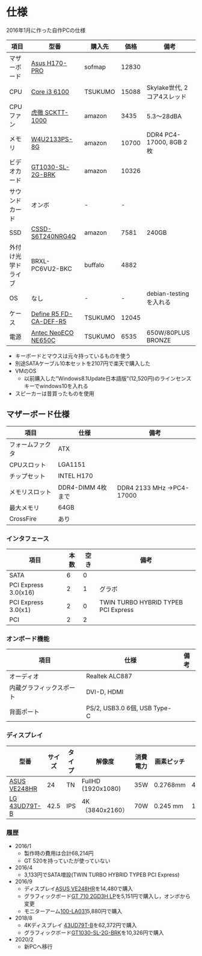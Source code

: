 
# 仕様

2016年1月に作った自作PCの仕様


| 項目  | 型番 | 購入先 | 価格 | 備考 |
| -- | -- | -- | -- | -- |
| マザーボード | [Asus H170-PRO](http://kakaku.com/item/K0000808296/) | sofmap | 12830 | |
| CPU   | [Core i3 6100](http://kakaku.com/item/K0000832917/)| TSUKUMO| 15088  | Skylake世代, 2コア4スレッド|
| CPUファン | [虎徹 SCKTT-1000](http://kakaku.com/item/K0000585348/) | amazon | 3435 | 5.3～28dBA |
| メモリ | [W4U2133PS-8G](http://kakaku.com/item/K0000829423) | amazon | 10700  | DDR4 PC4-17000, 8GB 2枚 |
| ビデオカード | [GT1030-SL-2G-BRK](http://kakaku.com/item/K0000969293/) | amazon | 10326 | |
| サウンドカード | オンボ | - | - | |
| SSD | [CSSD-S6T240NRG4Q](http://kakaku.com/item/K0000821887/) | amazon |  7581 | 240GB |
| 外付け光学ドライブ | BRXL-PC6VU2-BKC | buffalo | 4882 | |
| OS | なし | - | - | debian-testingを入れる|
| ケース | [Define R5 FD-CA-DEF-R5](http://kakaku.com/item/J0000014266/) | TSUKUMO |12045  | |
| 電源 | [Antec NeoECO NE650C](http://kakaku.com/item/K0000710142/) | TSUKUMO | 6535 | 650W/80PLUS BRONZE |

- キーボードとマウスは元々持っているものを使う
- 別途SATAケーブル10本セットを2107円で楽天で購入した
- VMのOS
    - 以前購入した"Windows8.1Update日本語版"(12,520円)のラインセンスキーでwindows10を入れる
- スピーカーは昔買ったものを使用

## マザーボード仕様

| 項目 | 仕様| 備考 | 
| -- | -- | -- |
| フォームファクタ | ATX | |
| CPUスロット | LGA1151 | |
| チップセット | INTEL H170 | |
| メモリスロット | DDR*4*-DIMM 4枚まで | DDR4 2133 MHz ->PC4-17000|
| 最大メモリ　| 64GB | |
| CrossFire | あり | |

### インタフェース
| 項目 | 本数 | 空き| 備考 |
| -- | -- | -- | -- |
| SATA |6| 0| |
| PCI Express 3.0(x16) | 2 | 1 | グラボ|
| PCI Express 3.0(x1) | 2 | 0 | TWIN TURBO HYBRID TYPEB PCI Express|
| PCI | 2 | 2 | |

### オンボード機能
| 項目 | 仕様| 備考 | 
| -- | -- | -- |
| オーディオ | Realtek ALC887 | |
| 内蔵グラフィックスポート | DVI-D, HDMI | |
| 背面ポート | PS/2, USB3.0 6個, USB Type-C | |


### ディスプレイ

| 型番 |サイズ | タイプ | 解像度|消費電力| 画素ピッチ |重量| 購入時期 |
| -- | -- | -- | --|--|--|--|--|
| [ASUS VE248HR](http://kakaku.com/item/K0000874256/spec/) | 24 | TN | FullHD (1920x1080) | 35W | 0.2768mm |4.4kg | 2016/9 |
| [LG 43UD79T-B](http://kakaku.com/item/K0000961786/spec/) |42.5 | IPS | 4K（3840x2160） | 70W | 0.245 mm |15.9kg | 2018/8 |


### 履歴
- 2016/1
    - 製作時の費用は合計68,214円
    - GT 520を持っていたが使っていない
- 2016/4
    - 3,133円でSATA増設(TWIN TURBO HYBRID TYPEB PCI Express)
- 2016/9
    - ディスプレイ[ASUS VE248HR](http://amzn.to/2oF1pRd)を14,480で購入
    - グラフィックボード[GT 710 2GD3H LP](http://kakaku.com/item/K0000849552/)を5,151円で購入し，オンボから変更
    - モニターアーム[100-LA031](https://direct.sanwa.co.jp/ItemPage/100-LA031)5,880円で購入
- 2018/8
    - 4Kディスプレイ [43UD79T-B](http://kakaku.com/item/K0000961786/)を62,372円で購入
    - グラフィックボード[GT1030-SL-2G-BRK](http://kakaku.com/item/K0000969293/)を10,326円で購入
- 2020/2
    - 新PCへ移行
